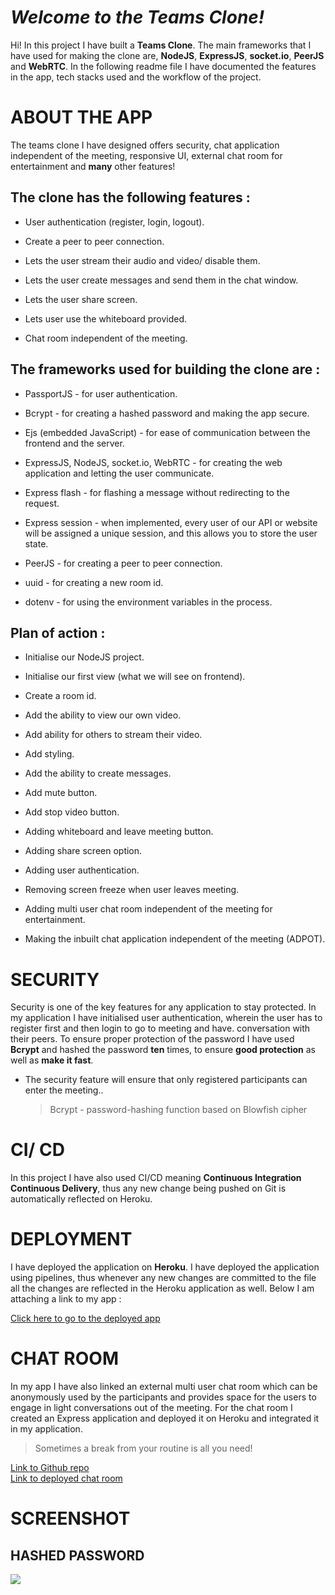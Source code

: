# *Welcome to the Teams Clone!*

Hi! In this project I have built a **Teams Clone**. The main frameworks that I have used for making the clone are, **NodeJS**, **ExpressJS**, **socket.io**, **PeerJS** and **WebRTC**. In the following readme file I have documented the features in the app, tech stacks used and the workflow of the project.


# ABOUT THE APP

The teams clone I have designed offers security, chat application independent of the meeting, responsive UI, external chat room for entertainment and  **many** other features!

## The clone has the following features :
- User authentication (register, login, logout).

- Create a peer to peer connection.

- Lets the user stream their audio and video/ disable them.

- Lets the user create messages and send them in the chat window.

- Lets the user share screen.

- Lets user use the whiteboard provided.

- Chat room independent of the meeting.


## The frameworks used for building the clone are :
- PassportJS - for user authentication.

- Bcrypt - for creating a hashed password and making the app secure.

 - Ejs (embedded JavaScript) - for ease of communication between the frontend and the server.

- ExpressJS, NodeJS, socket.io, WebRTC - for creating the web application and letting the user communicate.

- Express flash - for flashing a message without redirecting to the request.

- Express session - when implemented, every user of our API or website will be assigned a unique session, and this allows you to store the user state.

- PeerJS - for creating a peer to peer connection.

- uuid - for creating a new room id.

- dotenv - for using the environment variables in the process.

## Plan of action :
- Initialise our NodeJS project.

- Initialise our first view (what we will see on frontend).

- Create a room id.

- Add the ability to view our own video.

- Add ability for others to stream their video.

- Add styling.

- Add the ability to create messages.

- Add mute button.

- Add stop video button.

- Adding whiteboard and leave meeting button.

- Adding share screen option.

- Adding user authentication.

- Removing screen freeze when user leaves meeting.

- Adding multi user chat room independent of the meeting for entertainment.

- Making the inbuilt chat application independent of the meeting (ADPOT).


# SECURITY

Security is one of the key features for any application to stay protected. In my application I have initialised user authentication, wherein the user has to register first and then login to go to meeting and have. conversation with their peers.
To ensure proper protection of the password I have used **Bcrypt** and hashed the password **ten** times, to ensure **good protection** as well as **make it fast**.

- The security feature will ensure that only registered participants can enter the meeting..
	> Bcrypt - password-hashing function based on Blowfish cipher

# CI/ CD

In this project I have also used CI/CD meaning **Continuous Integration Continuous Delivery**, thus any new change being pushed on Git is automatically reflected on Heroku.

# DEPLOYMENT

I have deployed the application on **Heroku**. I have deployed the application using pipelines, thus whenever any new changes are committed to the file all the changes are reflected in the Heroku application as well. Below I am attaching a link to my app :

[Click here to go to the deployed app](https://pacific-hamlet-30189.herokuapp.com/d0fa2eba-ab6d-416e-854b-b07c9afd2006)

# CHAT ROOM

In my app I have also linked an external multi user chat room which can be anonymously used by the participants and provides space for the users to engage in light conversations out of the meeting.
For the chat room I created an Express application and deployed it on Heroku and integrated it in my application. 

> Sometimes a break from your routine is all you need!

[Link to Github repo](https://github.com/bahirithikaramp/ChatCord.git)  
[Link to deployed chat room](https://fathomless-chamber-19683.herokuapp.com/)

# SCREENSHOT

## HASHED PASSWORD

<img src="https://photos.app.goo.gl/xbiiYpRxGQSdxPys9"></img>